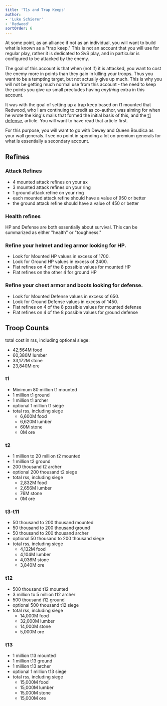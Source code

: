 ```yaml
--- 
title: 'T1s and Trap Keeps'
author:
- 'Luke Schierer'
- 'Redwood'
sortOrder: 6
--- 
```


At some point, as an alliance if not as an individual, you will want to build what is known as a "trap keep."  This is not an account that you will use for regular play, rather it is dedicated to SvS play, and in particular is configured to be attacked by the enemy.  

The goal of this account is that when (not if) it is attacked, you want to cost the enemy more in points than they gain in killing your troops.  Thus you want to be a tempting target, but not actually give up much.  This is why you will not be getting much normal use from this account - the need to keep the points you give up small precludes having *anything* extra in this account. 

It was with the goal of setting up a trap keep based on t1 mounted that Redwood, who I am continuing to credit as co-author, was aiming for when he wrote the king's mails that formed the initial basis of this, and the [t1 defense], article.  You will want to have read that article first.

For this purpose, you will want to go with Dewey and Queen Boudica as your wall generals.  I see no point in spending a lot on premium generals for what is essentially a secondary account.

## Refines

### Attack Refines

* 4 mounted attack refines on your ax
* 3 mounted attack refines on your ring
* 1 ground attack refine on your ring
* each mounted attack refine should have a value of 950 or better
* the ground attack refine should have a value of 450 or better

### Health refines

HP and Defense are both essentially about survival.  This can be summarized as either "health" or "toughness."

### Refine your helmet and leg armor looking for HP.
* Look for Mounted HP values in excess of 1700.
* Look for Ground HP values in excess of 2400.
* Flat refines on 4 of the 8 possible values for mounted HP
* Flat refines on the other 4 for ground HP

### Refine your chest armor and boots looking for defense.
* Look for Mounted Defense values in excess of 650.
* Look for Ground Defense values in excess of 1450.
* Flat refines on 4 of the 8 possible values for mounted defense
* Flat refines on 4 of the 8 possible values for ground defense

## Troop Counts

total cost in rss, including optional siege:
* 42,564M food
* 60,380M lumber
* 33,172M stone
* 23,840M ore

### t1
* Minimum 80 million t1 mounted 
* 1 million t1 ground
* 1 million t1 archer
* optional 1 million t1 siege
* total rss, including siege
  * 6,600M food
  * 6,620M lumber
  * 60M stone
  * 0M ore

### t2

* 1 million to 20 million t2 mounted
* 1 million t2 ground
* 200 thousand t2 archer
* optional 200 thousand t2 siege
* total rss, including siege
  * 2,832M food
  * 2,656M lumber
  * 76M stone
  * 0M ore

### t3-t11

* 50 thousand to 200 thousand mounted
* 50 thousand to 200 thousand ground
* 50 thousand to 200 thousand archer
* optional 50 thousand to 200 thousand siege
* total rss, including siege
  * 4,132M food
  * 4,104M lumber
  * 4,036M stone
  * 3,840M ore
  
### t12

* 500 thousand t12 mounted
* 3 million to 5 million t12 archer
* 500 thousand t12 ground
* optional 500 thousand t12 siege
* total rss, including siege
  * 14,000M food
  * 32,000M lumber
  * 14,000M stone
  * 5,000M ore

### t13

* 1 million t13 mounted
* 1 million t13 ground
* 1 million t13 archer
* optional 1 million t13 siege
* total rss, including siege
  * 15,000M food
  * 15,000M lumber
  * 15,000M stone
  * 15,000M ore

[t1 defense]: <../t1_defense/> 